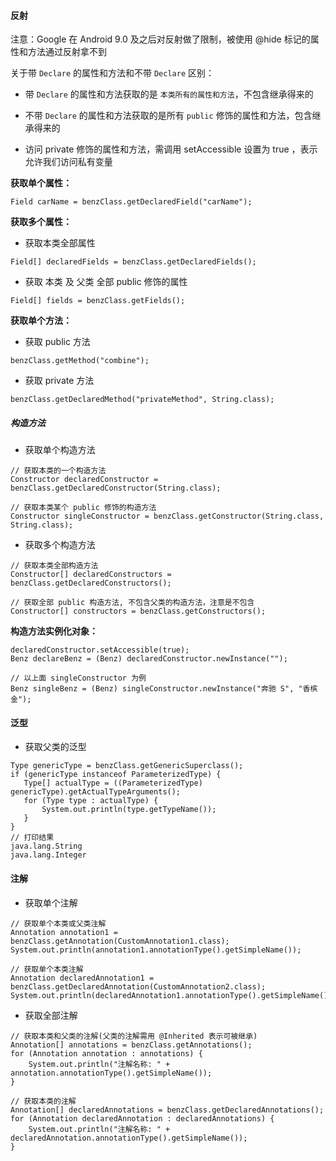 #### 反射

注意：Google 在 Android 9.0 及之后对反射做了限制，被使用 @hide 标记的属性和方法通过反射拿不到

关于带 `Declare` 的属性和方法和不带 `Declare` 区别：

- 带 `Declare` 的属性和方法获取的是 `本类所有的属性和方法`，不包含继承得来的

- 不带 `Declare` 的属性和方法获取的是所有 `public` 修饰的属性和方法，包含继承得来的

- 访问 private 修饰的属性和方法，需调用 setAccessible 设置为 true ，表示允许我们访问私有变量

**获取单个属性：**

```
Field carName = benzClass.getDeclaredField("carName");
```

**获取多个属性：**

- 获取本类全部属性

```
Field[] declaredFields = benzClass.getDeclaredFields();
```

- 获取 本类 及 父类 全部 public 修饰的属性

```
Field[] fields = benzClass.getFields();
```

**获取单个方法：**

- 获取 public 方法

```
benzClass.getMethod("combine");
```

- 获取 private 方法

```
benzClass.getDeclaredMethod("privateMethod", String.class);
```

##### 构造方法

- 获取单个构造方法

```
// 获取本类的一个构造方法
Constructor declaredConstructor = benzClass.getDeclaredConstructor(String.class);

// 获取本类某个 public 修饰的构造方法
Constructor singleConstructor = benzClass.getConstructor(String.class, String.class);
```

- 获取多个构造方法

```
// 获取本类全部构造方法
Constructor[] declaredConstructors = benzClass.getDeclaredConstructors();

// 获取全部 public 构造方法, 不包含父类的构造方法，注意是不包含
Constructor[] constructors = benzClass.getConstructors();
```

**构造方法实例化对象：**

```
declaredConstructor.setAccessible(true);
Benz declareBenz = (Benz) declaredConstructor.newInstance("");

// 以上面 singleConstructor 为例
Benz singleBenz = (Benz) singleConstructor.newInstance("奔驰 S", "香槟金");
```

#### 泛型

- 获取父类的泛型

```
Type genericType = benzClass.getGenericSuperclass();
if (genericType instanceof ParameterizedType) {
   Type[] actualType = ((ParameterizedType) genericType).getActualTypeArguments();
   for (Type type : actualType) {
       System.out.println(type.getTypeName());
   }
}
// 打印结果
java.lang.String
java.lang.Integer
```

#### 注解

- 获取单个注解

```
// 获取单个本类或父类注解
Annotation annotation1 = benzClass.getAnnotation(CustomAnnotation1.class);
System.out.println(annotation1.annotationType().getSimpleName());

// 获取单个本类注解
Annotation declaredAnnotation1 = benzClass.getDeclaredAnnotation(CustomAnnotation2.class);
System.out.println(declaredAnnotation1.annotationType().getSimpleName());
```

- 获取全部注解

```
// 获取本类和父类的注解(父类的注解需用 @Inherited 表示可被继承)
Annotation[] annotations = benzClass.getAnnotations();
for (Annotation annotation : annotations) {
    System.out.println("注解名称: " + annotation.annotationType().getSimpleName());
}

// 获取本类的注解
Annotation[] declaredAnnotations = benzClass.getDeclaredAnnotations();
for (Annotation declaredAnnotation : declaredAnnotations) {
    System.out.println("注解名称: " + declaredAnnotation.annotationType().getSimpleName());
}
```






























